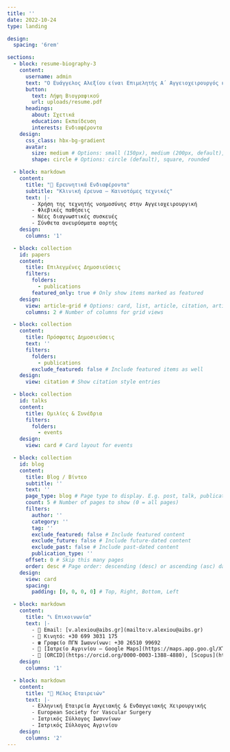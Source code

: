 ```yaml
---
title: ''
date: 2022-10-24
type: landing

design:
  spacing: '6rem'

sections:
  - block: resume-biography-3
    content:
      username: admin
      text: "Ο Ευάγγελος Αλεξίου είναι Επιμελητής Α΄ Αγγειοχειρουργός και υπηρετεί από το 2019 στην Αγγειοχειρουργική Κλινική του Πανεπιστημιακού Γενικού Νοσοκομείου Ιωαννίνων. Διατηρεί επίσης ιδιωτικό ιατρείο στο Αγρίνιο. Εξειδικεύεται στις ελάχιστα επεμβατικές ενδαγγειακές τεχνικές αλλά και στις μείζονες ανοιχτές επεμβάσεις αρτηριών και φλεβών. Είναι μέλος του Διοικητικού Συμβουλίου και ταμίας της Ελληνικής Εταιρείας Αγγειακής και Ενδαγγειακής Χειρουργικής"
      button:
        text: Λήψη Βιογραφικού
        url: uploads/resume.pdf
      headings:
        about: Σχετικά
        education: Εκπαίδευση
        interests: Ενδιαφέροντα
    design:
      css_class: hbx-bg-gradient
      avatar:
        size: medium # Options: small (150px), medium (200px, default), large (320px), xl (400px), xxl (500px)
        shape: circle # Options: circle (default), square, rounded

  - block: markdown
    content:
      title: "🔬 Ερευνητικά Ενδιαφέροντα"
      subtitle: "Κλινική έρευνα – Καινοτόμες τεχνικές"
      text: |-
        - Χρήση της τεχνητής νοημοσύνης στην Αγγειοχειρουργική
        - Φλεβικές παθήσεις
        - Νέες διαγνωστικές συσκευές
        - Σύνθετα ανευρύσματα αορτής    
    design:
      columns: '1'

  - block: collection
    id: papers
    content:
      title: Επιλεγμένες Δημοσιεύσεις
      filters:
        folders:
          - publications
        featured_only: true # Only show items marked as featured
    design:
      view: article-grid # Options: card, list, article, citation, article-grid
      columns: 2 # Number of columns for grid views

  - block: collection
    content:
      title: Πρόσφατες Δημοσιεύσεις
      text: ''
      filters:
        folders:
          - publications
        exclude_featured: false # Include featured items as well
    design:
      view: citation # Show citation style entries

  - block: collection
    id: talks
    content:
      title: Ομιλίες & Συνέδρια
      filters:
        folders:
          - events
    design:
      view: card # Card layout for events

  - block: collection
    id: blog
    content:
      title: Blog / Βίντεο
      subtitle: ''
      text: ''
      page_type: blog # Page type to display. E.g. post, talk, publication...
      count: 5 # Number of pages to show (0 = all pages)
      filters:
        author: ''
        category: ''
        tag: ''
        exclude_featured: false # Include featured content
        exclude_future: false # Include future-dated content
        exclude_past: false # Include past-dated content
        publication_type: ''
      offset: 0 # Skip this many pages
      order: desc # Page order: descending (desc) or ascending (asc) date.
    design:
      view: card
      spacing:
        padding: [0, 0, 0, 0] # Top, Right, Bottom, Left

  - block: markdown
    content:
      title: "📞 Επικοινωνία"
      text: |-
        - 📧 Email: [v.alexiou@aibs.gr](mailto:v.alexiou@aibs.gr)
        - 📱 Κινητό: +30 699 3031 175
        - ☎️ Γραφείο ΠΓΝ Ιωαννίνων: +30 26510 99692
        - 🏥 [Ιατρείο Αγρινίου – Google Maps](https://maps.app.goo.gl/XTBTAhAXWQJPyz7c9)
        - 🧬 [ORCID](https://orcid.org/0000-0003-1388-4880), [Scopus](https://www.scopus.com/authid/detail.uri?authorId=18433424100), [ΕΕΑΕΧ](https://www.vascularsociety.gr/user/vanalex)
    design:
      columns: '1'

  - block: markdown
    content:
      title: "🔗 Μέλος Εταιρειών"
      text: |-
        - Ελληνική Εταιρεία Αγγειακής & Ενδαγγειακής Χειρουργικής
        - European Society for Vascular Surgery
        - Ιατρικός Σύλλογος Ιωαννίνων
        - Ιατρικός Σύλλογος Αγρινίου
    design:
      columns: '2'
---
```

